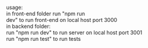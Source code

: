 usage: <br>
in front-end folder run "npm run <br>dev" to run front-end on local host port 3000 <br>
in backend folder:<br>
run "npm run dev" to run server on local host port 3001<br>
run "npm run test" to run tests<br>
